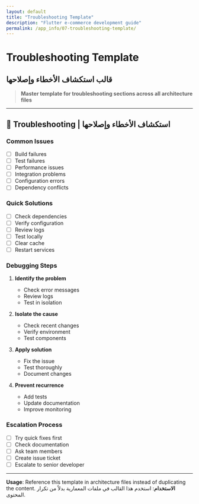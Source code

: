 ```yaml
---
layout: default
title: "Troubleshooting Template"
description: "Flutter e-commerce development guide"
permalink: /app_info/07-troubleshooting-template/
---
```


# Troubleshooting Template
## قالب استكشاف الأخطاء وإصلاحها

> **Master template for troubleshooting sections across all architecture files**

---

## 🔧 **Troubleshooting | استكشاف الأخطاء وإصلاحها**

### **Common Issues**
- [ ] Build failures
- [ ] Test failures
- [ ] Performance issues
- [ ] Integration problems
- [ ] Configuration errors
- [ ] Dependency conflicts

### **Quick Solutions**
- [ ] Check dependencies
- [ ] Verify configuration
- [ ] Review logs
- [ ] Test locally
- [ ] Clear cache
- [ ] Restart services

### **Debugging Steps**
1. **Identify the problem**
   - Check error messages
   - Review logs
   - Test in isolation

2. **Isolate the cause**
   - Check recent changes
   - Verify environment
   - Test components

3. **Apply solution**
   - Fix the issue
   - Test thoroughly
   - Document changes

4. **Prevent recurrence**
   - Add tests
   - Update documentation
   - Improve monitoring

### **Escalation Process**
- [ ] Try quick fixes first
- [ ] Check documentation
- [ ] Ask team members
- [ ] Create issue ticket
- [ ] Escalate to senior developer

---

**Usage**: Reference this template in architecture files instead of duplicating the content.
**الاستخدام**: استخدم هذا القالب في ملفات المعمارية بدلاً من تكرار المحتوى.
